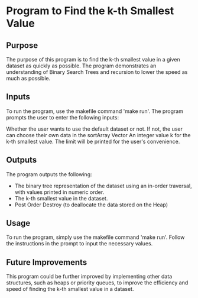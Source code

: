 # Program to Find the k-th Smallest Value

## Purpose
The purpose of this program is to find the k-th smallest value in a given dataset as quickly as possible. The program demonstrates an understanding of Binary Search Trees and recursion to lower the speed as much as possible.

## Inputs
To run the program, use the makefile command 'make run'. The program prompts the user to enter the following inputs:

Whether the user wants to use the default dataset or not. If not, the user can choose their own data in the sortArray Vector
An integer value k for the k-th smallest value. The limit will be printed for the user's convenience.

## Outputs
The program outputs the following:

- The binary tree representation of the dataset using an in-order traversal, with values printed in numeric order.
- The k-th smallest value in the dataset.
- Post Order Destroy (to deallocate the data stored on the Heap)

## Usage
To run the program, simply use the makefile command 'make run'. Follow the instructions in the prompt to input the necessary values.

## Future Improvements
This program could be further improved by implementing other data structures, such as heaps or priority queues, to improve the efficiency and speed of finding the k-th smallest value in a dataset.

